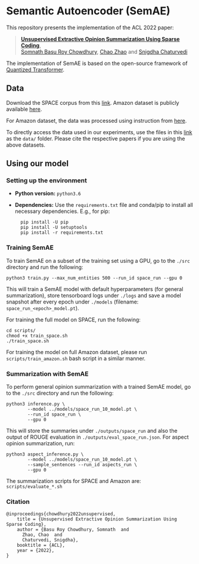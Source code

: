 # Semantic Autoencoder (SemAE)

This repository presents the implementation of the ACL 2022 paper:

> [**Unsupervised Extractive Opinion Summarization Using Sparse Coding**](https://arxiv.org/abs/2203.07921),<br/>
[Somnath Basu Roy Chowdhury](https://www.cs.unc.edu/~somnath/), [Chao Zhao](https://zhaochaocs.github.io/) and [Snigdha Chaturvedi](https://sites.google.com/site/snigdhac/) 
>

<!-- <p align="left">
  <img src="https://www.cs.unc.edu/~somnath/SemAE/data/SemAE.png" alt="" width="400"/>
</p> -->

The implementation of SemAE is based on the open-source framework of [Quantized Transformer](https://arxiv.org/pdf/2012.04443.pdf).



## Data

Download the SPACE corpus from this [link](https://github.com/stangelid/qt).
Amazon dataset is publicly available [here](https://github.com/abrazinskas/Copycat-abstractive-opinion-summarizer/tree/master/gold_summs).

For Amazon dataset, the data was processed using instruction from [here](https://github.com/stangelid/qt/blob/main/custom.md).

To directly access the data used in our experiments, use the files in this [link](https://www.cs.unc.edu/~somnath/SemAE/data/) as the `data/` folder. Please cite the respective papers if you are using the above datasets.


## Using our model

### Setting up the environment

* __Python version:__ `python3.6`

* __Dependencies:__ Use the `requirements.txt` file and conda/pip to install all necessary dependencies. E.g., for pip:

		pip install -U pip
		pip install -U setuptools
		pip install -r requirements.txt 



### Training SemAE

To train SemAE on a subset of the training set using a GPU, go to the `./src`
directory and run the following:

    python3 train.py --max_num_entities 500 --run_id space_run --gpu 0

This will train a SemAE model with default hyperparameters (for general
summarization), store tensorboard logs under `./logs` and save a
model snapshot after every epoch under `./models` (filename:
`space_run_<epoch>_model.pt`). 

For training the full model on SPACE, run the following:
```
cd scripts/
chmod +x train_space.sh
./train_space.sh
```
For training the model on full Amazon dataset, please run `scripts/train_amazon.sh` bash script in a similar manner.



### Summarization with SemAE

To perform general opinion summarization with a trained SemAE model, go to the `./src` directory and run the following:

	python3 inference.py \
			--model ../models/space_run_10_model.pt \
			--run_id space_run \
			--gpu 0

This will store the summaries under `./outputs/space_run` and also the output of ROUGE evaluation in `./outputs/eval_space_run.json`. 
For aspect opinion summarization, run:

	python3 aspect_inference.py \
			--model ../models/space_run_10_model.pt \
			--sample_sentences --run_id aspects_run \
			--gpu 0

The summarization scripts for SPACE and Amazon are: `scripts/evaluate_*.sh`


### Citation

```
@inproceedings{chowdhury2022unsupervised,
    title = {Unsupervised Extractive Opinion Summarization Using Sparse Coding},
    author = {Basu Roy Chowdhury, Somnath  and
      Zhao, Chao  and
      Chaturvedi, Snigdha},
    booktitle = {ACL},
    year = {2022},
}
```
